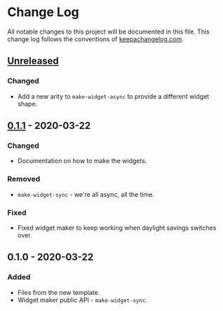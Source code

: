 # Change Log
All notable changes to this project will be documented in this file. This change log follows the conventions of [keepachangelog.com](http://keepachangelog.com/).

## [Unreleased]
### Changed
- Add a new arity to `make-widget-async` to provide a different widget shape.

## [0.1.1] - 2020-03-22
### Changed
- Documentation on how to make the widgets.

### Removed
- `make-widget-sync` - we're all async, all the time.

### Fixed
- Fixed widget maker to keep working when daylight savings switches over.

## 0.1.0 - 2020-03-22
### Added
- Files from the new template.
- Widget maker public API - `make-widget-sync`.

[Unreleased]: https://github.com/your-name/cloinche/compare/0.1.1...HEAD
[0.1.1]: https://github.com/your-name/cloinche/compare/0.1.0...0.1.1

